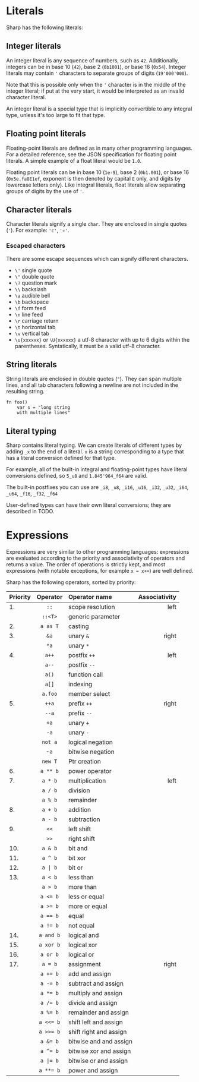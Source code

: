 # Literals
Sharp has the following literals:

## Integer literals
An integer literal is any sequence of numbers, such as `42`.
Additionally, integers can be in base 10 (`42`), base 2 (`0b1001`), or base 16 (`0x54`).
Integer literals may contain `'` characters to separate groups of digits (`19'000'000`).

Note that this is possible only when the `'` character is in the middle of the integer literal; if put at the very start, it would be interpreted as an invalid character literal.

An integer literal is a special type that is implicitly convertible to any integral type, unless it's too large to fit that type.

## Floating point literals
Floating-point literals are defined as in many other programming languages.
For a detailed reference, see the JSON specification for floating point literals.
A simple example of a float literal would be `1.0`.

Floating point literals can be in base 10 (`1e-9`), base 2 (`0b1.001`), or base 16 (`0x5e.fa8E1ef`, exponent is then denoted by capital `E` only, and digits by lowercase letters only).
Like integral literals, float literals allow separating groups of digits by the use of `'`.

## Character literals
Character literals signify a single `char`. They are enclosed in single quotes (`'`). For example: `'c'`, `'⚛'`.

### Escaped characters
There are some escape sequences which can signify different characters.

* `\'` single quote
* `\"` double quote
* `\?` question mark
* `\\` backslash
* `\a` audible bell
* `\b` backspace
* `\f` form feed
* `\n` line feed
* `\r` carriage return
* `\t` horizontal tab
* `\v` vertical tab
* `\u{xxxxxx}` or `\U{xxxxxx}` a utf-8 character with up to 6 digits within the parentheses. Syntatically, it must be a valid utf-8 character.

## String literals
String literals are enclosed in double quotes (`"`). They can span multiple lines,
and all tab characters following a newline are not included in the resulting string.
```
fn foo()
	var s = "long string
	with multiple lines"
```

## Literal typing
Sharp contains literal typing. We can create literals of different types by adding `_x` to the end of a literal.
`x` is a string corresponding to a type that has a literal conversion defined for that type.

For example, all of the built-in integral and floating-point types have literal conversions defined, so
`5_u8` and `1.845'964_f64` are valid.

The built-in postfixes you can use are `_i8`, `_u8`, `_i16`, `_u16`, `_i32`, `_u32`, `_i64`, `_u64`, `_f16`, `_f32`, `_f64`

User-defined types can have their own literal conversions; they are described in TODO.

# Expressions
Expressions are very similar to other programming languages: expressions are evaluated according to the priority and associativity of operators and returns a value. The order of operations is strictly kept, and most expressions (with notable exceptions, for example `x = x++`) are well defined.

Sharp has the following operators, sorted by priority:

| **Priority** | **Operator** |  **Operator name**  | **Associativity**|
|:------------ |:------------:|:------------------- | ----------------:|
| 1.           | `::`         | scope resolution    | left             |
|              | `::<T>`      | generic parameter   |                  |
| 2.           | `a as T`     | casting             |                  |
| 3.           | `&a`         | unary `&`           | right            |
|              | `*a`         | unary `*`           |                  |
| 4.           | `a++`        | postfix `++`        | left             |
|              | `a--`        | postfix `--`        |                  |
|              | `a()`        | function call       |                  |
|              | `a[]`        | indexing            |                  |
|              | `a.foo`      | member select       |                  |
| 5.           | `++a`        | prefix `++`         | right            |
|              | `--a`        | prefix `--`         |                  |
|              | `+a`         | unary `+`           |                  |
|              | `-a`         | unary `-`           |                  |
|              | `not a`      | logical negation    |                  |
|              | `~a`         | bitwise negation    |                  |
|              | `new T`      | Ptr<T> creation     |                  |
| 6.           | `a ** b`     | power operator      |                  |
| 7.           | `a * b`      | multiplication      | left             |
|              | `a / b`      | division            |                  |
|              | `a % b`      | remainder           |                  |
| 8.           | `a + b`      | addition            |                  |
|              | `a - b`      | subtraction         |                  |
| 9.           | `<<`         | left shift          |                  |
|              | `>>`         | right shift         |                  |
| 10.          | `a & b`      | bit and             |                  |
| 11.          | `a ^ b`      | bit xor             |                  |
| 12.          | `a \| b`     | bit or              |                  |
| 13.          | `a < b`      | less than           |                  |
|              | `a > b`      | more than           |                  |
|              | `a <= b`     | less or equal       |                  |
|              | `a >= b`     | more or equal       |                  |
|              | `a == b`     | equal               |                  |
|              | `a != b`     | not equal           |                  |
| 14.          | `a and b`    | logical and         |                  |
| 15.          | `a xor b`    | logical xor         |                  |
| 16.          | `a or b`     | logical or          |                  |
| 17.          | `a = b`      | assignment          | right            |
|              | `a += b`     | add and assign      |                  |
|              | `a -= b`     | subtract and assign |                  |
|              | `a *= b`     | multiply and assign |                  |
|              | `a /= b`     | divide and assign   |                  |
|              | `a %= b`     |remainder and assign |                  |
|              | `a <<= b`    |shift left and assign|                  |
|              | `a >>= b`    |shift right and assign|                 |
|              | `a &= b`     |bitwise and and assign|                 |
|              | `a ^= b`     |bitwise xor and assign|                 |
|              | `a \|= b`    |bitwise or and assign|                  |
|              | `a **= b`    | power and assign    |                  | 
